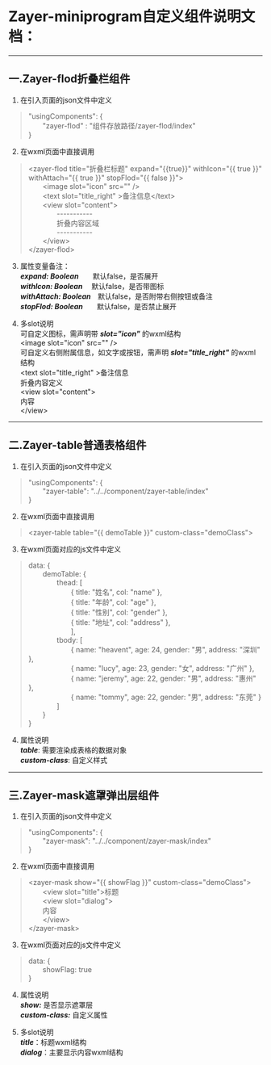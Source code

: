 # Zayer-miniprogram自定义组件说明文档：
***
## 一.Zayer-flod折叠栏组件

1. 在引入页面的json文件中定义

> "usingComponents": {  
> &emsp;&emsp;"zayer-flod" : "组件存放路径/zayer-flod/index"  
> }

2. 在wxml页面中直接调用

> &lt;zayer-flod title="折叠栏标题" expand="{{true}}" withIcon="{{ true }}" withAttach="{{ true }}" stopFlod="{{ false }}"&gt;  
>	&emsp;&emsp;&lt;image slot="icon" src="" /&gt;  
>	&emsp;&emsp;&lt;text slot="title_right" &gt;备注信息&lt;/text&gt;  
>	&emsp;&emsp;&lt;view slot="content"&gt;  
>	&emsp;&emsp;&emsp;&emsp;-----------  
>	&emsp;&emsp;&emsp;&emsp;折叠内容区域  
>	&emsp;&emsp;&emsp;&emsp;-----------  
>	&emsp;&emsp;&lt;/view&gt;  
> &lt;/zayer-flod&gt;  

3. 属性变量备注：  
***expand:	Boolean***&emsp;&emsp;默认false，是否展开  
***withIcon: Boolean***&emsp;&nbsp;默认false，是否带图标  
***withAttach: Boolean***&emsp;默认false，是否附带右侧按钮或备注  
***stopFlod: Boolean***&emsp;&emsp;默认false，是否禁止展开  
  
4. 多slot说明  
可自定义图标，需声明带 ***slot="icon"*** 的wxml结构  
&lt;image slot="icon" src="" />  
可自定义右侧附属信息，如文字或按钮，需声明 ***slot="title_right"*** 的wxml结构  
&lt;text slot="title_right" >备注信息</text>  
折叠内容定义  
&lt;view slot="content">  
	内容  
&lt;/view>  

***
## 二.Zayer-table普通表格组件
1. 在引入页面的json文件中定义

> "usingComponents": {  
> &emsp;&emsp;"zayer-table": "../../component/zayer-table/index"  
> }

2. 在wxml页面中直接调用  
> &lt;zayer-table table="{{ demoTable }}" custom-class="demoClass"></zayer-table>

> <zayer-table table="{{ demoTable }}" custom-class="myClass"></zayer-table>

3. 在wxml页面对应的js文件中定义

> data: {  
>	&emsp;&emsp;demoTable: {  
> &emsp;&emsp;&emsp;&emsp;thead: [  
> &emsp;&emsp;&emsp;&emsp;&emsp;&emsp;{ title: "姓名", col: "name" },  
> &emsp;&emsp;&emsp;&emsp;&emsp;&emsp;{ title: "年龄", col: "age" },  
> &emsp;&emsp;&emsp;&emsp;&emsp;&emsp;{ title: "性别", col: "gender" },  
> &emsp;&emsp;&emsp;&emsp;&emsp;&emsp;{ title: "地址", col: "address" },  
> &emsp;&emsp;&emsp;&emsp;&emsp;&emsp;],  
> &emsp;&emsp;&emsp;&emsp;tbody: [  
> &emsp;&emsp;&emsp;&emsp;&emsp;&emsp;{ name: "heavent", age: 24, gender: "男", address: "深圳" },  
> &emsp;&emsp;&emsp;&emsp;&emsp;&emsp;{ name: "lucy", age: 23, gender: "女", address: "广州"  },  
> &emsp;&emsp;&emsp;&emsp;&emsp;&emsp;{ name: "jeremy", age: 22, gender: "男", address: "惠州"  },  
> &emsp;&emsp;&emsp;&emsp;&emsp;&emsp;{ name: "tommy", age: 22, gender: "男", address: "东莞"  }  
> &emsp;&emsp;&emsp;&emsp;]  
> &emsp;&emsp;}  
> }  

4. 属性说明  
***table***: 需要渲染成表格的数据对象  
***custom-class***: 自定义样式  


***
## 三.Zayer-mask遮罩弹出层组件

1. 在引入页面的json文件中定义  

> "usingComponents": {  
> &emsp;&emsp;"zayer-mask": "../../component/zayer-mask/index"  
> }  

2. 在wxml页面中直接调用  

> &lt;zayer-mask show="{{ showFlag }}" custom-class="demoClass">  
> &emsp;&emsp;&lt;view slot="title">标题</view>  
> &emsp;&emsp;&lt;view slot="dialog">  
>	&emsp;&emsp;内容  
> &emsp;&emsp;&lt;/view>  
> &lt;/zayer-mask>  

3. 在wxml页面对应的js文件中定义    

> data: {  
>	&emsp;&emsp;showFlag: true  
> }  

4. 属性说明  
***show:*** 是否显示遮罩层  
***custom-class:*** 自定义属性  

5. 多slot说明  
***title***：标题wxml结构  
***dialog***：主要显示内容wxml结构  
